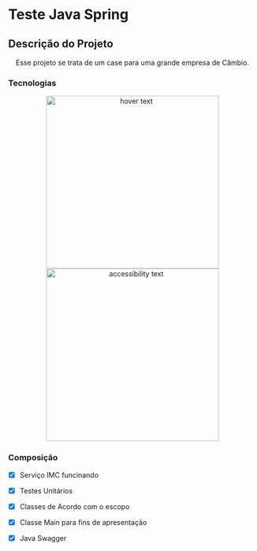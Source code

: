 # Teste Java Spring

## Descrição do Projeto
<p align="center">Esse projeto se trata de um case para uma grande empresa de Câmbio.</p>

### Tecnologias
<p align="center">
  <img src="https://user-images.githubusercontent.com/79267693/221261561-36d776ef-c513-4601-81b5-d8fa732e30d7.png" width="350" title="hover text">
  <img src="[your_relative_path_here_number_2_large_name](https://cdn-icons-png.flaticon.com/512/3291/3291669.png)" width="350" alt="accessibility text">
</p>

### Composição

- [x] Serviço IMC funcinando
- [x] Testes Unitários
- [x] Classes de Acordo com o escopo
- [x] Classe Main para fins de apresentação
- [x] Java Swagger

